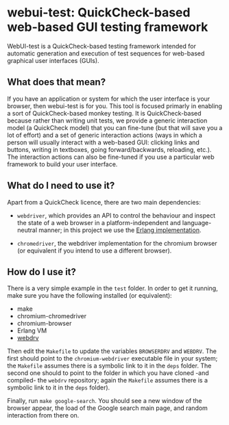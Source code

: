 # webui-test: QuickCheck-based web-based GUI testing framework

WebUI-test is a QuickCheck-based testing framework intended for
automatic generation and execution of test sequences for
web-based graphical user interfaces (GUIs).

## What does that mean?

If you have an application or system for which the user interface
is your browser, then webui-test is for you. This tool
is focused primarly in enabling a sort of QuickCheck-based
monkey testing. It is QuickCheck-based because rather than writing
unit tests, we provide a generic interaction model (a QuickCheck model)
that you can fine-tune (but that will save you a lot of effort)
and a set of generic interaction actions (ways in which a person will
usually interact with a web-based GUI: clicking links and buttons,
writing in textboxes, going forward/backwards, reloading, etc.).
The interaction actions can also be fine-tuned if you use a
particular web framework to build your user interface.

## What do I need to use it?

Apart from a QuickCheck licence, there are two main dependencies:

* `webdriver`, which provides an API to control the behaviour and inspect the
  state of a web browser in a platform-independent and language-neutral manner;
  in this project we use the [Erlang implementation](https://github.com/lauramcastro/webdrv).

* `chromedriver`, the webdriver implementation for the chromium browser (or
  equivalent if you intend to use a different browser).
  
## How do I use it?
  
There is a very simple example in the `test` folder. In order to get it
running, make sure you have the following installed (or equivalent):

* make
* chromium-chromedriver
* chromium-browser
* Erlang VM
* [webdrv](https://github.com/lauramcastro/webdrv)

Then edit the `Makefile` to update the variables `BROWSERDRV` and `WEBDRV`. The
first should point to the `chromium-webdriver` executable file in your system; the
`Makefile` assumes there is a symbolic link to it in the `deps` folder. The second
one should to point to the folder in which you have cloned -and
compiled- the `webdrv` repository; again the `Makefile` assumes there is
a symbolic link to it in the `deps` folder).

Finally, run `make google-search`. You should see a new window of the
browser appear, the load of the Google search main page, and random
interaction from there on.
